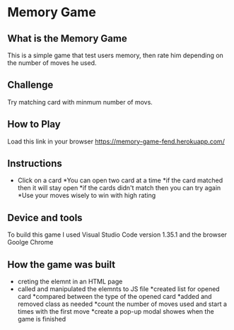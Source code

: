 # Memory Game

## What is the Memory Game
This is a simple game that test users memory, then rate him depending on the number of moves he used.

## Challenge
Try matching card with minmum number of movs.

## How to Play
Load this link in your browser https://memory-game-fend.herokuapp.com/

## Instructions
* Click on a card
*You can open two card at a time
*if the card matched then it will stay open
*if the cards didn't match then you can try again
*Use your moves wisely to win with high rating

## Device and tools
To build this game I used Visual Studio Code version 1.35.1 and the browser Goolge Chrome 


## How the game was built
* creting the elemnt in an HTML page
* called and manipulated the elemnts to JS file
*created list for opened card
*compared between the type of the opened card
*added and removed class as needed
*count the number of moves used and start a times with the first move
*create a pop-up modal showes when the game is finished

